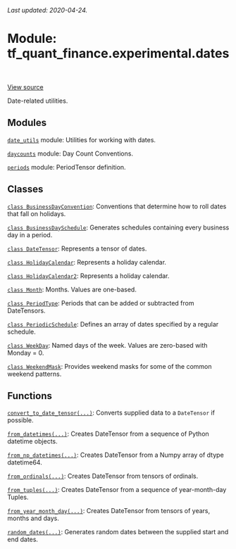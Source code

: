 <!--
This file is generated by a tool. Do not edit directly.
For open-source contributions the docs will be updated automatically.
-->

*Last updated: 2020-04-24.*

<div itemscope itemtype="http://developers.google.com/ReferenceObject">
<meta itemprop="name" content="tf_quant_finance.experimental.dates" />
<meta itemprop="path" content="Stable" />
</div>

# Module: tf_quant_finance.experimental.dates

<!-- Insert buttons and diff -->

<table class="tfo-notebook-buttons tfo-api" align="left">
</table>

<a target="_blank" href="https://github.com/google/tf-quant-finance/blob/master/tf_quant_finance/experimental/dates/__init__.py">View source</a>



Date-related utilities.



## Modules

[`date_utils`](../../tf_quant_finance/experimental/dates/date_utils.md) module: Utilities for working with dates.

[`daycounts`](../../tf_quant_finance/experimental/dates/daycounts.md) module: Day Count Conventions.

[`periods`](../../tf_quant_finance/experimental/dates/periods.md) module: PeriodTensor definition.

## Classes

[`class BusinessDayConvention`](../../tf_quant_finance/experimental/dates/BusinessDayConvention.md): Conventions that determine how to roll dates that fall on holidays.

[`class BusinessDaySchedule`](../../tf_quant_finance/experimental/dates/BusinessDaySchedule.md): Generates schedules containing every business day in a period.

[`class DateTensor`](../../tf_quant_finance/experimental/dates/DateTensor.md): Represents a tensor of dates.

[`class HolidayCalendar`](../../tf_quant_finance/experimental/dates/HolidayCalendar.md): Represents a holiday calendar.

[`class HolidayCalendar2`](../../tf_quant_finance/experimental/dates/HolidayCalendar2.md): Represents a holiday calendar.

[`class Month`](../../tf_quant_finance/experimental/dates/Month.md): Months. Values are one-based.

[`class PeriodType`](../../tf_quant_finance/experimental/dates/PeriodType.md): Periods that can be added or subtracted from DateTensors.

[`class PeriodicSchedule`](../../tf_quant_finance/experimental/dates/PeriodicSchedule.md): Defines an array of dates specified by a regular schedule.

[`class WeekDay`](../../tf_quant_finance/experimental/dates/WeekDay.md): Named days of the week. Values are zero-based with Monday = 0.

[`class WeekendMask`](../../tf_quant_finance/experimental/dates/WeekendMask.md): Provides weekend masks for some of the common weekend patterns.

## Functions

[`convert_to_date_tensor(...)`](../../tf_quant_finance/experimental/dates/convert_to_date_tensor.md): Converts supplied data to a `DateTensor` if possible.

[`from_datetimes(...)`](../../tf_quant_finance/experimental/dates/from_datetimes.md): Creates DateTensor from a sequence of Python datetime objects.

[`from_np_datetimes(...)`](../../tf_quant_finance/experimental/dates/from_np_datetimes.md): Creates DateTensor from a Numpy array of dtype datetime64.

[`from_ordinals(...)`](../../tf_quant_finance/experimental/dates/from_ordinals.md): Creates DateTensor from tensors of ordinals.

[`from_tuples(...)`](../../tf_quant_finance/experimental/dates/from_tuples.md): Creates DateTensor from a sequence of year-month-day Tuples.

[`from_year_month_day(...)`](../../tf_quant_finance/experimental/dates/from_year_month_day.md): Creates DateTensor from tensors of years, months and days.

[`random_dates(...)`](../../tf_quant_finance/experimental/dates/random_dates.md): Generates random dates between the supplied start and end dates.

